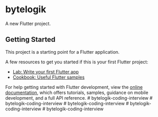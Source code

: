 # bytelogik

A new Flutter project.

## Getting Started

This project is a starting point for a Flutter application.

A few resources to get you started if this is your first Flutter project:

- [Lab: Write your first Flutter app](https://docs.flutter.dev/get-started/codelab)
- [Cookbook: Useful Flutter samples](https://docs.flutter.dev/cookbook)

For help getting started with Flutter development, view the
[online documentation](https://docs.flutter.dev/), which offers tutorials,
samples, guidance on mobile development, and a full API reference.
#   b y t e l o g i k - c o d i n g - i n t e r v i e w  
 #   b y t e l o g i k - c o d i n g - i n t e r v i e w  
 #   b y t e l o g i k - c o d i n g - i n t e r v i e w  
 #   b y t e l o g i k - c o d i n g - i n t e r v i e w  
 #   b y t e l o g i k - c o d i n g - i n t e r v i e w  
 